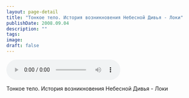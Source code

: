 ```yaml
---
layout: page-detail
title: "Тонкое тело. История возникновения Небесной Дивья - Локи"
publishDate: 2008.09.04
description: ""
tags:
image:
draft: false
---
```


<audio title="2008.09.04 - Тонкое тело. История возникновения Небесной Дивья - Локи.mp3" src="/upload/iblock/a58/a58f035cb032e631d5ac9b95166f9c41.mp3" controls=""></audio>

 Тонкое тело. История возникновения Небесной Дивья - Локи   

  
